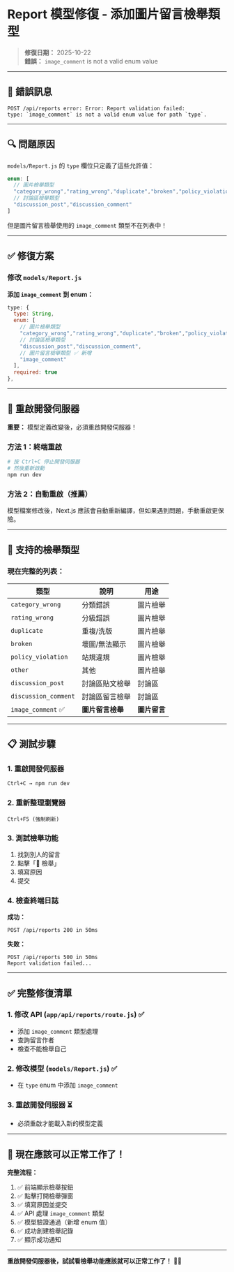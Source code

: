# Report 模型修復 - 添加圖片留言檢舉類型

> **修復日期：** 2025-10-22  
> **錯誤：** `image_comment` is not a valid enum value

---

## 🐛 **錯誤訊息**

```
POST /api/reports error: Error: Report validation failed: 
type: `image_comment` is not a valid enum value for path `type`.
```

---

## 🔍 **問題原因**

`models/Report.js` 的 `type` 欄位只定義了這些允許值：

```javascript
enum: [
  // 圖片檢舉類型
  "category_wrong","rating_wrong","duplicate","broken","policy_violation","other",
  // 討論區檢舉類型
  "discussion_post","discussion_comment"
]
```

但是圖片留言檢舉使用的 `image_comment` 類型不在列表中！

---

## ✅ **修復方案**

### **修改 `models/Report.js`**

**添加 `image_comment` 到 enum：**

```javascript
type: {
  type: String,
  enum: [
    // 圖片檢舉類型
    "category_wrong","rating_wrong","duplicate","broken","policy_violation","other",
    // 討論區檢舉類型
    "discussion_post","discussion_comment",
    // 圖片留言檢舉類型 ✅ 新增
    "image_comment"
  ],
  required: true
},
```

---

## 🔄 **重啟開發伺服器**

**重要：** 模型定義改變後，必須重啟開發伺服器！

### **方法 1：終端重啟**

```bash
# 按 Ctrl+C 停止開發伺服器
# 然後重新啟動
npm run dev
```

### **方法 2：自動重啟（推薦）**

模型檔案修改後，Next.js 應該會自動重新編譯，但如果遇到問題，手動重啟更保險。

---

## 🎯 **支持的檢舉類型**

### **現在完整的列表：**

| 類型 | 說明 | 用途 |
|-----|------|------|
| `category_wrong` | 分類錯誤 | 圖片檢舉 |
| `rating_wrong` | 分級錯誤 | 圖片檢舉 |
| `duplicate` | 重複/洗版 | 圖片檢舉 |
| `broken` | 壞圖/無法顯示 | 圖片檢舉 |
| `policy_violation` | 站規違規 | 圖片檢舉 |
| `other` | 其他 | 圖片檢舉 |
| `discussion_post` | 討論區貼文檢舉 | 討論區 |
| `discussion_comment` | 討論區留言檢舉 | 討論區 |
| `image_comment` ✅ | **圖片留言檢舉** | **圖片留言** |

---

## 📋 **測試步驟**

### **1. 重啟開發伺服器**
```bash
Ctrl+C → npm run dev
```

### **2. 重新整理瀏覽器**
```
Ctrl+F5 (強制刷新)
```

### **3. 測試檢舉功能**
1. 找到別人的留言
2. 點擊「🚩 檢舉」
3. 填寫原因
4. 提交

### **4. 檢查終端日誌**

**成功：**
```
POST /api/reports 200 in 50ms
```

**失敗：**
```
POST /api/reports 500 in 50ms
Report validation failed...
```

---

## ✅ **完整修復清單**

### **1. 修改 API (`app/api/reports/route.js`)** ✅
- 添加 `image_comment` 類型處理
- 查詢留言作者
- 檢查不能檢舉自己

### **2. 修改模型 (`models/Report.js`)** ✅
- 在 `type` enum 中添加 `image_comment`

### **3. 重啟開發伺服器** ⏳
- 必須重啟才能載入新的模型定義

---

## 🎊 **現在應該可以正常工作了！**

**完整流程：**

1. ✅ 前端顯示檢舉按鈕
2. ✅ 點擊打開檢舉彈窗
3. ✅ 填寫原因並提交
4. ✅ API 處理 `image_comment` 類型
5. ✅ 模型驗證通過（新增 enum 值）
6. ✅ 成功創建檢舉記錄
7. ✅ 顯示成功通知

---

**重啟開發伺服器後，試試看檢舉功能應該就可以正常工作了！** 🎉✨

